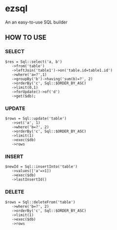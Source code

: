 # ezsql
An an easy-to-use SQL builder

## HOW TO USE
### SELECT

    $res = Sql::select('a, b')
       ->from('table')
       ->leftJoin('table1')->on('table.id=table1.id')
       ->where('a=?',1)
       ->groupBy('b')->having('sum(b)=?', 2)
       ->orderBy('c', Sql::$ORDER_BY_ASC)
       ->limit(0,1)
       ->forUpdate()->of('d')
       ->get($db);
### UPDATE
    
    $rows = Sql::update('table')
       ->set('a', 1)
       ->where('b=?', 2)
       ->orderBy('c', Sql::$ORDER_BY_ASC)
       ->limit(1)
       ->exec($db)
       ->rows
       
### INSERT

    $newId = Sql::insertInto('table')
       ->values(['a'=>1])
       ->exec($db)
       ->lastInsertId()
       
### DELETE
   
    $rows = Sql::deleteFrom('table')
       ->where('b=?', 2)
       ->orderBy('c', Sql::$ORDER_BY_ASC)
       ->limit(1)
       ->exec($db)
       ->rows

